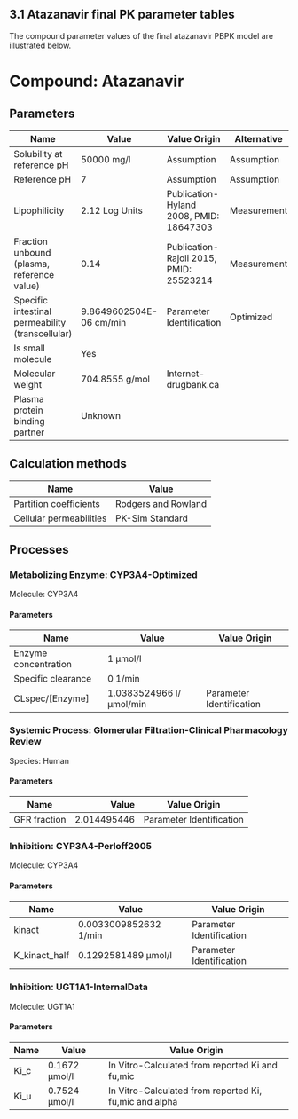 ## 3.1 Atazanavir final PK parameter tables
The compound parameter values of the final atazanavir PBPK model are illustrated below.


# Compound: Atazanavir

## Parameters

Name                                             | Value                   | Value Origin                            | Alternative | Default |
------------------------------------------------ | ----------------------- | --------------------------------------- | ----------- | ------- |
Solubility at reference pH                       | 50000 mg/l              | Assumption                              | Assumption  | True    |
Reference pH                                     | 7                       | Assumption                              | Assumption  | True    |
Lipophilicity                                    | 2.12 Log Units          | Publication-Hyland 2008, PMID: 18647303 | Measurement | True    |
Fraction unbound (plasma, reference value)       | 0.14                    | Publication-Rajoli 2015, PMID: 25523214 | Measurement | True    |
Specific intestinal permeability (transcellular) | 9.8649602504E-06 cm/min | Parameter Identification                | Optimized   | True    |
Is small molecule                                | Yes                     |                                         |             |         |
Molecular weight                                 | 704.8555 g/mol          | Internet-drugbank.ca                    |             |         |
Plasma protein binding partner                   | Unknown                 |                                         |             |         |
## Calculation methods

Name                    | Value               |
----------------------- | ------------------- |
Partition coefficients  | Rodgers and Rowland |
Cellular permeabilities | PK-Sim Standard     |
## Processes

### Metabolizing Enzyme: CYP3A4-Optimized

Molecule: CYP3A4
#### Parameters

Name                 | Value                   | Value Origin             |
-------------------- | ----------------------- | ------------------------ |
Enzyme concentration | 1 µmol/l                |                          |
Specific clearance   | 0 1/min                 |                          |
CLspec/[Enzyme]      | 1.0383524966 l/µmol/min | Parameter Identification |
### Systemic Process: Glomerular Filtration-Clinical Pharmacology Review

Species: Human
#### Parameters

Name         |       Value | Value Origin             |
------------ | -----------:| ------------------------ |
GFR fraction | 2.014495446 | Parameter Identification |
### Inhibition: CYP3A4-Perloff2005

Molecule: CYP3A4
#### Parameters

Name          | Value                 | Value Origin             |
------------- | --------------------- | ------------------------ |
kinact        | 0.0033009852632 1/min | Parameter Identification |
K_kinact_half | 0.1292581489 µmol/l   | Parameter Identification |
### Inhibition: UGT1A1-InternalData

Molecule: UGT1A1
#### Parameters

Name | Value         | Value Origin                                           |
---- | ------------- | ------------------------------------------------------ |
Ki_c | 0.1672 µmol/l | In Vitro-Calculated from reported Ki and fu,mic        |
Ki_u | 0.7524 µmol/l | In Vitro-Calculated from reported Ki, fu,mic and alpha |

